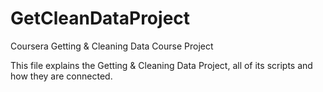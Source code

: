 # GetCleanDataProject
Coursera Getting &amp; Cleaning Data Course Project

This file explains the Getting & Cleaning Data Project, all of its scripts and how they are connected.
